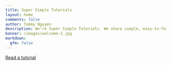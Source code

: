 ```yaml
---
title: Super Simple Tutorials
layout: home
comments: false
author: Tommy Nguyen
description: We’re Super Simple Tutorials. We share simple, easy-to-follow tutorials for developers, makers, and doers.
banner: /images/welcome-2.jpg
markdown:
  gfm: false
---
```


<div class="home-section alt">  
    <a href="/tutorials" title="Go read a tutorial"><div style="width:100%;height:100%;">  
    <p>Read a tutorial</p>  
    </div></a>  
</div>

<div class="home-section read">
    <a href="/about" title="Make it simple"><div class="home-button-section left color-light-blue">
        <p>Make it simple</p>
    </div>
    </a>
    <a href="/request" title="Request a new tutorial"><div class="home-button-section right color-dark-blue">
        <p>Request a tutorial</p>
    </div>
    </a>
</div>

<div class="home-entry" id="home-footer">
<p>
Love,  
The Super Simple Tutorials Team <i id="footer-heart" class="fa fa-heart" aria-hidden="true"></i>
</p>

<hr />

<p>Photo credit: [@snapshot_factory](https://unsplash.com/@snapshot_factory)</p>
</div>